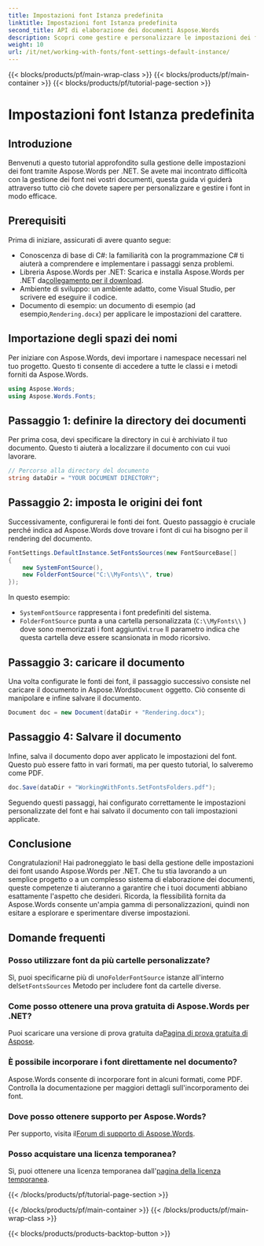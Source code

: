 ```yaml
---
title: Impostazioni font Istanza predefinita
linktitle: Impostazioni font Istanza predefinita
second_title: API di elaborazione dei documenti Aspose.Words
description: Scopri come gestire e personalizzare le impostazioni dei font in Aspose.Words per .NET con la nostra guida passo-passo. Perfetto per gli sviluppatori che desiderano migliorare il rendering dei documenti.
weight: 10
url: /it/net/working-with-fonts/font-settings-default-instance/
---
```


{{< blocks/products/pf/main-wrap-class >}}
{{< blocks/products/pf/main-container >}}
{{< blocks/products/pf/tutorial-page-section >}}

# Impostazioni font Istanza predefinita

## Introduzione

Benvenuti a questo tutorial approfondito sulla gestione delle impostazioni dei font tramite Aspose.Words per .NET. Se avete mai incontrato difficoltà con la gestione dei font nei vostri documenti, questa guida vi guiderà attraverso tutto ciò che dovete sapere per personalizzare e gestire i font in modo efficace.

## Prerequisiti

Prima di iniziare, assicurati di avere quanto segue:

- Conoscenza di base di C#: la familiarità con la programmazione C# ti aiuterà a comprendere e implementare i passaggi senza problemi.
-  Libreria Aspose.Words per .NET: Scarica e installa Aspose.Words per .NET da[collegamento per il download](https://releases.aspose.com/words/net/).
- Ambiente di sviluppo: un ambiente adatto, come Visual Studio, per scrivere ed eseguire il codice.
-  Documento di esempio: un documento di esempio (ad esempio,`Rendering.docx`) per applicare le impostazioni del carattere.

## Importazione degli spazi dei nomi

Per iniziare con Aspose.Words, devi importare i namespace necessari nel tuo progetto. Questo ti consente di accedere a tutte le classi e i metodi forniti da Aspose.Words.

```csharp
using Aspose.Words;
using Aspose.Words.Fonts;
```

## Passaggio 1: definire la directory dei documenti

Per prima cosa, devi specificare la directory in cui è archiviato il tuo documento. Questo ti aiuterà a localizzare il documento con cui vuoi lavorare.

```csharp
// Percorso alla directory del documento
string dataDir = "YOUR DOCUMENT DIRECTORY";
```

## Passaggio 2: imposta le origini dei font

Successivamente, configurerai le fonti dei font. Questo passaggio è cruciale perché indica ad Aspose.Words dove trovare i font di cui ha bisogno per il rendering del documento.

```csharp
FontSettings.DefaultInstance.SetFontsSources(new FontSourceBase[]
{
    new SystemFontSource(),
    new FolderFontSource("C:\\MyFonts\\", true)
});
```

In questo esempio:
- `SystemFontSource` rappresenta i font predefiniti del sistema.
- `FolderFontSource` punta a una cartella personalizzata (`C:\\MyFonts\\` ) dove sono memorizzati i font aggiuntivi.`true` Il parametro indica che questa cartella deve essere scansionata in modo ricorsivo.

## Passaggio 3: caricare il documento

 Una volta configurate le fonti dei font, il passaggio successivo consiste nel caricare il documento in Aspose.Words`Document` oggetto. Ciò consente di manipolare e infine salvare il documento.

```csharp
Document doc = new Document(dataDir + "Rendering.docx");
```

## Passaggio 4: Salvare il documento

Infine, salva il documento dopo aver applicato le impostazioni del font. Questo può essere fatto in vari formati, ma per questo tutorial, lo salveremo come PDF.

```csharp
doc.Save(dataDir + "WorkingWithFonts.SetFontsFolders.pdf");
```

Seguendo questi passaggi, hai configurato correttamente le impostazioni personalizzate del font e hai salvato il documento con tali impostazioni applicate.

## Conclusione

Congratulazioni! Hai padroneggiato le basi della gestione delle impostazioni dei font usando Aspose.Words per .NET. Che tu stia lavorando a un semplice progetto o a un complesso sistema di elaborazione dei documenti, queste competenze ti aiuteranno a garantire che i tuoi documenti abbiano esattamente l'aspetto che desideri. Ricorda, la flessibilità fornita da Aspose.Words consente un'ampia gamma di personalizzazioni, quindi non esitare a esplorare e sperimentare diverse impostazioni.

## Domande frequenti

### Posso utilizzare font da più cartelle personalizzate?

 Sì, puoi specificarne più di uno`FolderFontSource` istanze all'interno del`SetFontsSources` Metodo per includere font da cartelle diverse.

### Come posso ottenere una prova gratuita di Aspose.Words per .NET?

 Puoi scaricare una versione di prova gratuita da[Pagina di prova gratuita di Aspose](https://releases.aspose.com/).

### È possibile incorporare i font direttamente nel documento?

Aspose.Words consente di incorporare font in alcuni formati, come PDF. Controlla la documentazione per maggiori dettagli sull'incorporamento dei font.

### Dove posso ottenere supporto per Aspose.Words?

 Per supporto, visita il[Forum di supporto di Aspose.Words](https://forum.aspose.com/c/words/8).

### Posso acquistare una licenza temporanea?

 Sì, puoi ottenere una licenza temporanea dall'[pagina della licenza temporanea](https://purchase.aspose.com/temporary-license/).

{{< /blocks/products/pf/tutorial-page-section >}}

{{< /blocks/products/pf/main-container >}}
{{< /blocks/products/pf/main-wrap-class >}}

{{< blocks/products/products-backtop-button >}}
